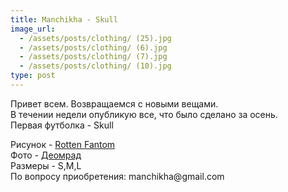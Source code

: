 ```yaml
---
title: Manchikha - Skull
image_url:
  - /assets/posts/clothing/ (25).jpg
  - /assets/posts/clothing/ (6).jpg
  - /assets/posts/clothing/ (7).jpg
  - /assets/posts/clothing/ (10).jpg
type: post
---
```

Привет всем. Возвращаемся с новыми вещами.<br> 
В течении недели опубликую все, что было сделано за осень.<br>
Первая футболка - Skull <br>
<p>
Рисунок - <a href="http://rottenfantom.com/">Rotten Fantom</a><br>
Фото - <a href="https://vk.com/deomrad">Деомрад</a><br>
Размеры - S,M,L<br>
По вопросу приобретения: manchikha@gmail.com
</p>
